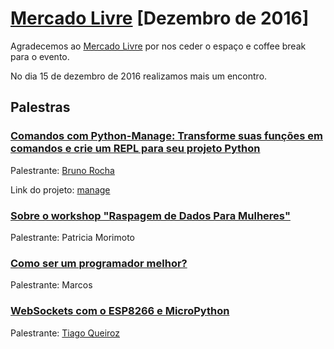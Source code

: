 # [Mercado Livre][0] [Dezembro de 2016]

Agradecemos ao [Mercado Livre][1] por nos ceder o espaço e coffee break para o evento.

No dia 15 de dezembro de 2016 realizamos mais um encontro.

## Palestras

### [Comandos com Python-Manage: Transforme suas funções em comandos e crie um REPL para seu projeto Python][6]

Palestrante: [Bruno Rocha][2]

Link do projeto: [manage][3]

### [Sobre o workshop "Raspagem de Dados Para Mulheres"][4]

Palestrante: Patricia Morimoto

### [Como ser um programador melhor?][8]

Palestrante: Marcos

### [WebSockets com o ESP8266 e MicroPython][7]

Palestrante: [Tiago Queiroz][5]



[0]: https://www.meetup.com/pt-BR/Grupy-SP/events/235703207/
[1]: http://www.mercadolivre.com.br/
[2]: http://brunorocha.org/
[3]: https://github.com/rochacbruno/manage
[4]: http://www.slideshare.net/excermori/sobre-o-workshop-raspagem-de-dados-para-mulheres
[5]: http://www.tiago.eti.br/
[6]: https://github.com/rochacbruno/manage_example_grupy
[7]: https://github.com/belimawr/experiments/tree/master/ESP8266_WebSocket
[8]: http://www.slideshare.net/marcosptf/como-serumprogramadormelhor
